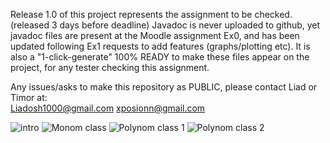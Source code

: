 Release 1.0 of this project represents the assignment to be checked. (released 3 days before deadline) 
Javadoc is never uploaded to github, yet javadoc files are present at the Moodle assignment Ex0, and has been updated following Ex1 requests to add features (graphs/plotting etc). It is also a "1-click-generate"  100% READY to make these files appear on the project, for any tester checking this assignment. 

Any issues/asks to make this repository as PUBLIC, please contact Liad or Timor at:  
Liadosh1000@gmail.com 
xposionn@gmail.com

![intro](https://image.ibb.co/cEV6fA/1.png)
![Monom class](https://preview.ibb.co/eCn8tV/2.png)
![Polynom class 1](https://preview.ibb.co/j6re0A/3.png)
![Polynom class 2](https://preview.ibb.co/coMe0A/4.png)
